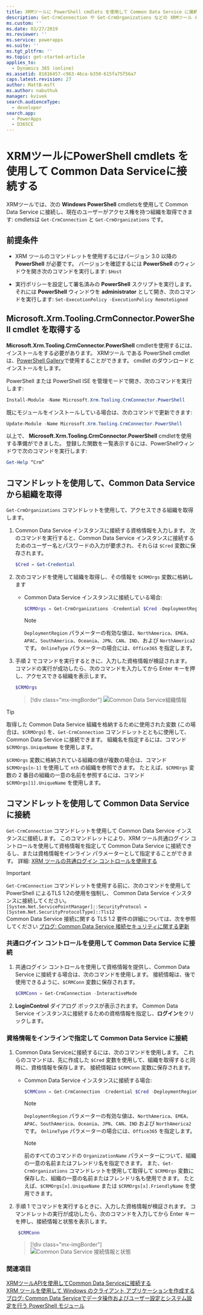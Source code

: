 ```yaml
---
title: XRMツールに PowerShell cmdlets を使用して Common Data Service に接続する (Common Data Service)| Microsoft Docs
description: Get-CrmConnection や Get-CrmOrganizations などの XRMツール の PowerShell cmdlets を使用して Common Data Service に接続し、現在のユーザーがアクセスできる組織を取得する方法を説明します。
ms.custom: ''
ms.date: 03/27/2019
ms.reviewer: ''
ms.service: powerapps
ms.suite: ''
ms.tgt_pltfrm: ''
ms.topic: get-started-article
applies_to:
  - Dynamics 365 (online)
ms.assetid: 81816457-c963-46ca-b350-615fa75f56a7
caps.latest.revision: 27
author: MattB-msft
ms.author: nabuthuk
manager: kvivek
search.audienceType:
  - developer
search.app:
  - PowerApps
  - D365CE
---
```

# <a name="use-powershell-cmdlets-for-xrm-tooling-to-connect-to-common-data-service"></a>XRMツールにPowerShell cmdlets を使用して Common Data Serviceに接続する

XRMツールでは、次の **Windows PowerShell** cmdletsを使用して Common Data Service に接続し、現在のユーザーがアクセス権を持つ組織を取得できます: cmdletsは `Get-CrmConnection` と `Get-CrmOrganizations` です。  

 
<a name="Prereq"></a>   

## <a name="prerequisites"></a>前提条件  
  
-  XRM ツールのコマンドレットを使用するにはバージョン 3.0 以降の **PowerShell** が必要です。 バージョンを確認するには **PowerShell** のウィンドウを開き次のコマンドを実行します: `$Host`  
  
-  実行ポリシーを設定して署名済みの **PowerShell** スクリプトを実行します。 それには **PowerShell** ウィンドウを **administrator** として開き、次のコマンドを実行します: `Set-ExecutionPolicy -ExecutionPolicy RemoteSigned`  
  
<a name="register"></a>   

## <a name="acquire-the-microsoftxrmtoolingcrmconnectorpowershell-cmdlet"></a>Microsoft.Xrm.Tooling.CrmConnector.PowerShell cmdlet を取得する 

**Microsoft.Xrm.Tooling.CrmConnector.PowerShell** cmdletを使用するには、インストールをする必要があります。 XRMツール である PowerShell cmdlet は、[PowerShell Gallery](https://www.powershellgallery.com/packages/Microsoft.Xrm.Tooling.CrmConnector.PowerShell)で使用することができます。 cmdlet のダウンロードとインストールをします。
  
PowerShell または PowerShell ISE を管理モードで開き、次のコマンドを実行します:

   ```powershell
  Install-Module -Name Microsoft.Xrm.Tooling.CrmConnector.PowerShell
   ```  
既にモジュールをインストールしている場合は、次のコマンドで更新できます:

   ```powershell
  Update-Module -Name Microsoft.Xrm.Tooling.CrmConnector.PowerShell
   ```
    
以上で、 **Microsoft.Xrm.Tooling.CrmConnector.PowerShell** cmdletを使用する準備ができました。 登録した関数を一覧表示するには、PowerShellウィンドウで次のコマンドを実行します:  
  
   ```powershell
  Get-Help “Crm”  
   ```  


<a name="RetrieveOrgs"></a>   

## <a name="use-the-cmdlet-to-retrieve-organizations-from-common-data-service"></a>コマンドレットを使用して、Common Data Service から組織を取得  

`Get-CrmOrganizations` コマンドレットを使用して、アクセスできる組織を取得します。  
  

1.  Common Data Service インスタンスに接続する資格情報を入力します。 次のコマンドを実行すると、Common Data Service インスタンスに接続するためのユーザー名とパスワードの入力が要求され、それらは `$Cred` 変数に保存されます。  

  
    ```powershell  
    $Cred = Get-Credential  
    ```  
2. 次のコマンドを使用して組織を取得し、その情報を `$CRMOrgs` 変数に格納します

    - Common Data Service インスタンスに接続している場合:  
  
        ```powershell  
        $CRMOrgs = Get-CrmOrganizations -Credential $Cred -DeploymentRegion NorthAmerica –OnlineType Office365  
        ```  
  
        > [!NOTE]
        > `DeploymentRegion` パラメーターの有効な値は、`NorthAmerica`、`EMEA`、`APAC`、`SouthAmerica`、`Oceania`、`JPN`、`CAN`、`IND`、および `NorthAmerica2` です。 `OnlineType` パラメーターの場合には、`Office365` を指定します。
  
  
3.  手順 2 でコマンドを実行するときに、入力した資格情報が検証されます。 コマンドの実行が成功したら、次のコマンドを入力してから Enter キーを押し、アクセスできる組織を表示します。  
  
      ```powershell  
      $CRMOrgs  
      ```  
      > [!div class="mx-imgBorder"]
      > ![Common Data Service組織情報](../media/xrmtooling-powershell-1.png "Common Data Service")
  

> [!TIP]
> 取得した Common Data Service 組織を格納するために使用された変数 (この場合は、`$CRMOrgs`) を、`Get-CrmConnection` コマンドレットとともに使用して、Common Data Service に接続できます。 組織名を指定するには、コマンド `$CRMOrgs.UniqueName` を使用します。  
>   
> `$CRMOrgs` 変数に格納されている組織の値が複数の場合は、コマンド `$CRMOrgs[n-1]` を使用して `nth` の組織を参照できます。 たとえば、`$CRMOrgs` 変数の 2 番目の組織の一意の名前を参照するには、コマンド `$CRMOrgs[1].UniqueName` を使用します。
  
<a name="ConnecttoCRM"></a>
   
## <a name="use-the-cmdlet-to-connect-to-common-data-service"></a>コマンドレットを使用して Common Data Service に接続  

`Get-CrmConnection` コマンドレットを使用して Common Data Service インスタンスに接続します。 このコマンドレットにより、XRM ツール共通ログイン コントロールを使用して資格情報を指定して Common Data Service に接続できるし、または資格情報をインライン パラメーターとして指定することができます。 詳細: [XRM ツールの共通ログイン コントロールを使用する](use-xrm-tooling-common-login-control-client-applications.md)

> [!IMPORTANT]
> `Get-CrmConnection` コマンドレットを使用する前に、次のコマンドを使用して PowerShell によるTLS 1.2の使用を強制し、 Common Data Service インスタンスに接続してください。<br/>
> `[System.Net.ServicePointManager]::SecurityProtocol = [System.Net.SecurityProtocolType]::Tls12`<br/>
> Common Data Service 接続に関する TLS 1.2 要件の詳細については、次を参照してください [ブログ: Common Data Service 接続セキュリティに関する更新](https://blogs.msdn.microsoft.com/crm/2017/09/28/updates-coming-to-dynamics-365-customer-engagement-connection-security/)   
  
### <a name="connect-to-common-data-service-by-using-the-common-login-control"></a>共通ログイン コントロールを使用して Common Data Service に接続  
  
1.  共通ログイン コントロールを使用して資格情報を提供し、Common Data Service に接続する場合は、次のコマンドを使用します。 接続情報は、後で使用できるように、`$CRMConn` 変数に保存されます。  
  
    ```powershell  
    $CRMConn = Get-CrmConnection -InteractiveMode  
    ```  
  
2. **LoginControl** ダイアログ ボックスが表示されます。 Common Data Service インスタンスに接続するための資格情報を指定し、**ログイン**をクリックします。    
  
### <a name="connect-to-common-data-service-by-specifying-credentials-inline"></a>資格情報をインラインで指定して Common Data Service に接続  
  
1.  Common Data Serviceに接続するには、次のコマンドを使用します。 これらのコマンドは、先に作成した `$Cred` 変数を使用して、組織を取得すると同時に、資格情報を保存します。 接続情報は `$CRMConn` 変数に保存されます。

     - Common Data Service インスタンスに接続する場合:

        ```powershell  
        $CRMConn = Get-CrmConnection -Credential $Cred -DeploymentRegion <Deployment region name> –OnlineType Office365 –OrganizationName <OrgName>  
        ```
        > [!NOTE]
        > `DeploymentRegion` パラメーターの有効な値は、`NorthAmerica`、`EMEA`、`APAC`、`SouthAmerica`、`Oceania`、`JPN`、`CAN`、`IND` および `NorthAmerica2` です。 `OnlineType` パラメーターの場合には、`Office365` を指定します。 
  
        > [!NOTE]
        > 前のすべてのコマンドの `OrganizationName` パラメーターについて、組織の一意の名前またはフレンドリ名を指定できます。 また、`Get-CrmOrganizations` コマンドレットを使用して取得して `$CRMOrgs` 変数に保存した、組織の一意の名前またはフレンドリ名も使用できます。 たとえば、`$CRMOrgs[x].UniqueName` または `$CRMOrgs[x].FriendlyName` を使用できます。  
  
2.  手順 1 でコマンドを実行するときに、入力した資格情報が検証されます。 コマンドレットの実行が成功したら、次のコマンドを入力してから Enter キーを押し、接続情報と状態を表示します。  

      ```powershell  
       $CRMConn  
       ```  

       > [!div class="mx-imgBorder"]
       > ![Common Data Service 接続情報と状態](../media/xrm-tooling-powershell-2.png "Common Data Service 接続情報と状態") 

  
### <a name="see-also"></a>関連項目
  
[XRMツールAPIを使用してCommon Data Serviceに接続する](use-crmserviceclient-constructors-connect.md)<br />
[XRM ツールを使用して Windows のクライアント アプリケーションを作成する](build-windows-client-applications-xrm-tools.md)<br />
[ブログ: Common Data Serviceでデータ操作およびユーザー設定とシステム設定を行う PowerShell モジュール](http://blogs.msdn.com/b/crm/archive/2015/09/25/powershell-module-for-performing-data-operations-and-manipulating-user-and-system-settings-in-crm.aspx)
